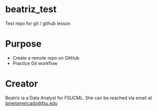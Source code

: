 # beatriz_test
Test repo for git / github lesson

# Purpose

- Create a remote repo on GitHub
- Practice Git workflow

# Creator
Beatriz ia a Data Analyst for FSUCML. She can be reached via email at [bmejiamercado@fsu.edu](mailto:bmejiamercado@fsu.edu)
